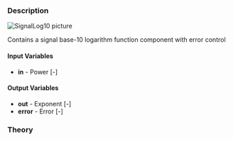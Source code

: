 ### Description
![SignalLog10 picture](SignalLog10.svg)

Contains a signal base-10 logarithm function component with error control

#### Input Variables
* **in** - Power [-]

#### Output Variables
* **out** - Exponent [-]
* **error** - Error [-]

### Theory
<!---EQUATION out = \begin{cases}0, & in \le 0 \\ \log10(in), &in > 0\end{cases}--->
<!---EQUATION error = \begin{cases}1, & in \le 0 \\ 0, &in > 0\end{cases}--->

